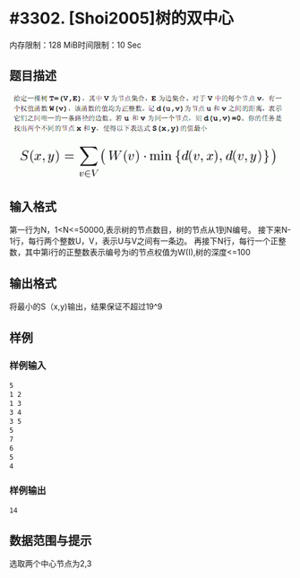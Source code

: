 # #3302. [Shoi2005]树的双中心

内存限制：128 MiB时间限制：10 Sec

## 题目描述

![](upload/201310/11(1).jpg)

## 输入格式

第一行为N，1<N<=50000,表示树的节点数目，树的节点从1到N编号。
接下来N-1行，每行两个整数U，V，表示U与V之间有一条边。
再接下N行，每行一个正整数，其中第i行的正整数表示编号为i的节点权值为W(I),树的深度<=100

## 输出格式

将最小的S（x,y)输出，结果保证不超过19^9

## 样例

### 样例输入

    
    5
    1 2
    1 3
    3 4
    3 5
    5
    7
    6
    5
    4
    

### 样例输出

    
    14
    

## 数据范围与提示

选取两个中心节点为2,3
